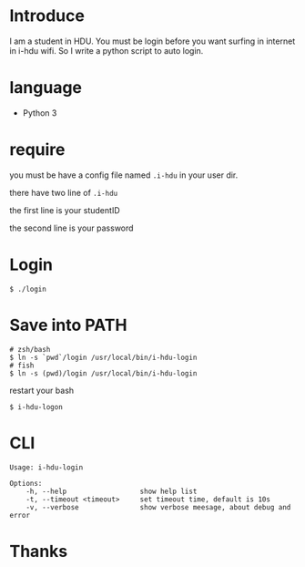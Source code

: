 # Introduce
I am a student in HDU. You must be login before you want surfing in internet in i-hdu wifi. So I write a python script to auto login.

# language
* Python 3

# require
you must be have a config file named `.i-hdu` in your user dir.

there have two line of `.i-hdu`

the first line is your studentID

the second line is your password

# Login

	$ ./login

# Save into PATH

	# zsh/bash
	$ ln -s `pwd`/login /usr/local/bin/i-hdu-login
	# fish
	$ ln -s (pwd)/login /usr/local/bin/i-hdu-login

restart your bash

	$ i-hdu-logon

# CLI
```
Usage: i-hdu-login

Options:
	-h, --help					show help list
	-t, --timeout <timeout>		set timeout time, default is 10s
	-v, --verbose				show verbose meesage, about debug and error
```

# Thanks
